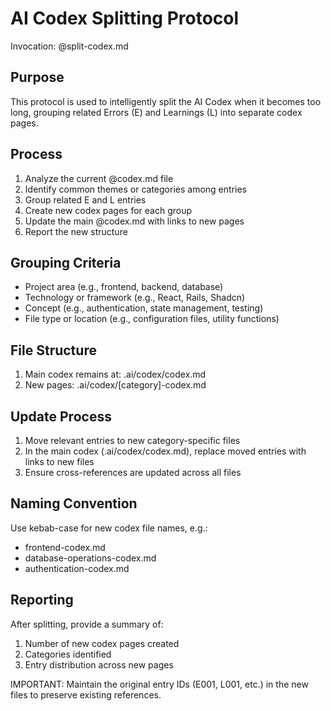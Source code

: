 # AI Codex Splitting Protocol

Invocation: @split-codex.md

## Purpose

This protocol is used to intelligently split the AI Codex when it becomes too long, grouping related Errors (E) and Learnings (L) into separate codex pages.

## Process

1. Analyze the current @codex.md file
2. Identify common themes or categories among entries
3. Group related E and L entries
4. Create new codex pages for each group
5. Update the main @codex.md with links to new pages
6. Report the new structure

## Grouping Criteria

- Project area (e.g., frontend, backend, database)
- Technology or framework (e.g., React, Rails, Shadcn)
- Concept (e.g., authentication, state management, testing)
- File type or location (e.g., configuration files, utility functions)

## File Structure

1. Main codex remains at: .ai/codex/codex.md
2. New pages: .ai/codex/[category]-codex.md

## Update Process

1. Move relevant entries to new category-specific files
2. In the main codex (.ai/codex/codex.md), replace moved entries with links to new files
3. Ensure cross-references are updated across all files

## Naming Convention

Use kebab-case for new codex file names, e.g.:

- frontend-codex.md
- database-operations-codex.md
- authentication-codex.md

## Reporting

After splitting, provide a summary of:

1. Number of new codex pages created
2. Categories identified
3. Entry distribution across new pages

IMPORTANT: Maintain the original entry IDs (E001, L001, etc.) in the new files to preserve existing references.
